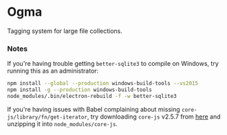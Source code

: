 # Ogma
Tagging system for large file collections.

### Notes

If you're having trouble getting `better-sqlite3` to compile on Windows, try running this as an  administrator:
```bash
npm install --global --production windows-build-tools --vs2015
npm install -g --production windows-build-tools
node_modules/.bin/electron-rebuild -f -w better-sqlite3
```

If you're having issues with Babel complaining about missing `core-js/library/fn/get-iterator`, try downloading 
`core-js` v2.5.7 from [here](https://github.com/zloirock/core-js/tree/v2.5.7) and unzipping it into 
`node_modules/core-js`.